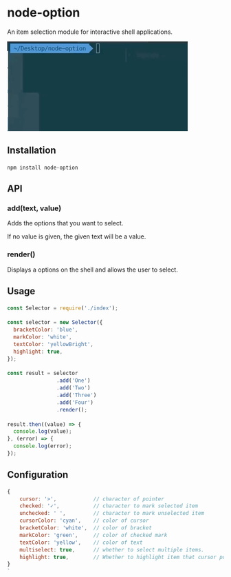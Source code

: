 # node-option

An item selection module for interactive shell applications.

![](https://raw.githubusercontent.com/blurfx/node-option/master/example.gif)




## Installation

`npm install node-option`

## API

### add(text, value)

Adds the options that you want to select.

If no value is given, the given text will be a value.

### render()

Displays a options on the shell and allows the user to select.


## Usage

```javascript
const Selector = require('./index');

const selector = new Selector({
  bracketColor: 'blue',
  markColor: 'white',
  textColor: 'yellowBright',
  highlight: true,
});

const result = selector
                .add('One')
                .add('Two')
                .add('Three')
                .add('Four')
                .render();

result.then((value) => {
  console.log(value);
}, (error) => {
  console.log(error);
});
```

## Configuration


```javascript
{
    cursor: '>',            // character of pointer
    checked: '✓',           // character to mark selected item
    unchecked: ' ',         // character to mark unselected item
    cursorColor: 'cyan',    // color of cursor
    bracketColor: 'white',  // color of bracket
    markColor: 'green',     // color of checked mark
    textColor: 'yellow',    // color of text
    multiselect: true,      // whether to select multiple items.
    highlight: true,        // Whether to highlight item that cursor points.
}
`